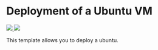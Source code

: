 # Deployment of a Ubuntu VM

<a href="https://portal.azure.com/#create/Microsoft.Template/uri/https%3A%2F%2Fraw.githubusercontent.com%2Fpiyushawasthi%2Fazure-templates%2Fmaster%2Fvm-ubuntu%2Fazuredeploy.json" target="_blank">
    <img src="http://azuredeploy.net/deploybutton.png"/>
</a>
<a href="http://armviz.io/#/?load=https%3A%2F%2Fraw.githubusercontent.com%2Fpiyushawasthi%2Fazure-templates%2Fmaster%2Fvm-ubuntu%2Fazuredeploy.json" target="_blank">
    <img src="http://armviz.io/visualizebutton.png"/>
</a>

This template allows you to deploy a ubuntu.